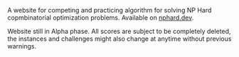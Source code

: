 A website for competing and practicing algorithm for solving NP Hard copmbinatorial optimization problems. Available on [nphard.dev](https://nphard.dev).

Website still in Alpha phase. All scores are subject to be completely deleted, the instances and challenges might also change at anytime without previous warnings.